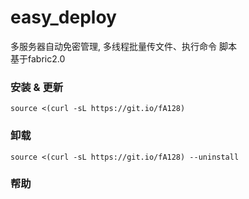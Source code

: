 # easy_deploy
多服务器自动免密管理, 多线程批量传文件、执行命令 脚本  
基于fabric2.0

### 安装 & 更新  
`source <(curl -sL https://git.io/fA128)`

### 卸载  
`source <(curl -sL https://git.io/fA128) --uninstall`

### 帮助
